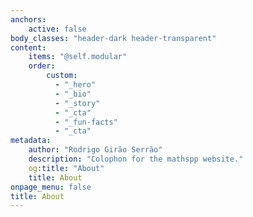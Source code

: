 ```yaml
---
anchors:
    active: false
body_classes: "header-dark header-transparent"
content:
    items: "@self.modular"
    order:
        custom:
          - "_hero"
          - "_bio"
          - "_story"
          - "_cta"
          - "_fun-facts"
          - "_cta"
metadata:
    author: "Rodrigo Girão Serrão"
    description: "Colophon for the mathspp website."
    og:title: "About"
    title: About
onpage_menu: false
title: About
---
```

